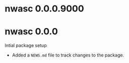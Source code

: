 # nwasc 0.0.0.9000

# nwasc 0.0.0
Intial package setup
* Added a `NEWS.md` file to track changes to the package.
